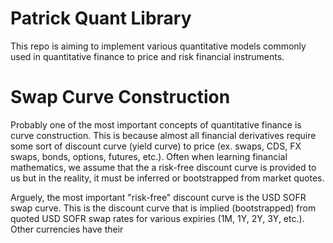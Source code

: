 # Patrick Quant Library
This repo is aiming to implement various quantitative models commonly used in quantitative finance to price and risk financial instruments.

# Swap Curve Construction
Probably one of the most important concepts of quantitative finance is curve construction. This is because almost all financial derivatives require some sort of discount curve (yield curve) to price (ex. swaps, CDS, FX swaps, bonds, options, futures, etc.). Often when learning financial mathematics, we assume that the a risk-free discount curve is provided to us but in the reality, it must be inferred or bootstrapped from market quotes.

Arguely, the most important "risk-free" discount curve is the USD SOFR swap curve. This is the discount curve that is implied (bootstrapped) from quoted USD SOFR swap rates for various expiries (1M, 1Y, 2Y, 3Y, etc.). Other currencies have their 
